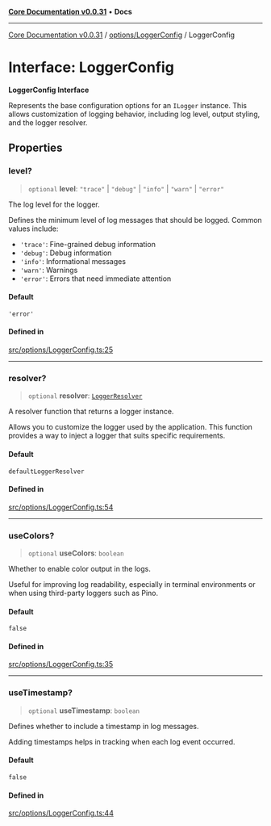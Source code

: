 [**Core Documentation v0.0.31**](../../../README.md) • **Docs**

***

[Core Documentation v0.0.31](../../../modules.md) / [options/LoggerConfig](../README.md) / LoggerConfig

# Interface: LoggerConfig

**LoggerConfig Interface**

Represents the base configuration options for an `ILogger` instance.
This allows customization of logging behavior, including log level,
output styling, and the logger resolver.

## Properties

### level?

> `optional` **level**: `"trace"` \| `"debug"` \| `"info"` \| `"warn"` \| `"error"`

The log level for the logger.

Defines the minimum level of log messages that should be logged.
Common values include:
- `'trace'`: Fine-grained debug information
- `'debug'`: Debug information
- `'info'`: Informational messages
- `'warn'`: Warnings
- `'error'`: Errors that need immediate attention

#### Default

`'error'`

#### Defined in

[src/options/LoggerConfig.ts:25](https://github.com/stonemjs/core/blob/063868c8035bce8a9a9b73263c757aec9b0c12c8/src/options/LoggerConfig.ts#L25)

***

### resolver?

> `optional` **resolver**: [`LoggerResolver`](../../../definitions/type-aliases/LoggerResolver.md)

A resolver function that returns a logger instance.

Allows you to customize the logger used by the application.
This function provides a way to inject a logger that suits specific requirements.

#### Default

`defaultLoggerResolver`

#### Defined in

[src/options/LoggerConfig.ts:54](https://github.com/stonemjs/core/blob/063868c8035bce8a9a9b73263c757aec9b0c12c8/src/options/LoggerConfig.ts#L54)

***

### useColors?

> `optional` **useColors**: `boolean`

Whether to enable color output in the logs.

Useful for improving log readability, especially in terminal environments
or when using third-party loggers such as Pino.

#### Default

`false`

#### Defined in

[src/options/LoggerConfig.ts:35](https://github.com/stonemjs/core/blob/063868c8035bce8a9a9b73263c757aec9b0c12c8/src/options/LoggerConfig.ts#L35)

***

### useTimestamp?

> `optional` **useTimestamp**: `boolean`

Defines whether to include a timestamp in log messages.

Adding timestamps helps in tracking when each log event occurred.

#### Default

`false`

#### Defined in

[src/options/LoggerConfig.ts:44](https://github.com/stonemjs/core/blob/063868c8035bce8a9a9b73263c757aec9b0c12c8/src/options/LoggerConfig.ts#L44)
